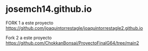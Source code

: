 # josemch14.github.io

FORK 1 a este proyecto https://github.com/joaquintorrestagle/joaquintorrestagle2.github.io

Fork 2 a este proyecto https://github.com/ChokkanBonsai/ProyectoFinalG64/tree/main2
